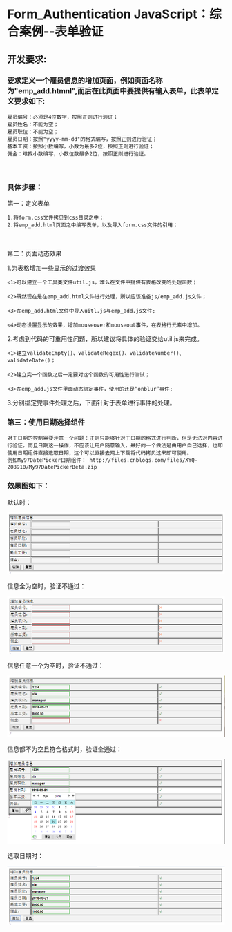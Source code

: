 Form_Authentication
JavaScript：综合案例--表单验证
=========================

开发要求:
--------

### 要求定义一个雇员信息的增加页面，例如页面名称为"emp_add.htmnl",而后在此页面中要提供有输入表单，此表单定义要求如下: 

    雇员编号：必须是4位数字，按照正则进行验证；
    雇员姓名：不能为空；
    雇员职位：不能为空；
    雇员日期：按照"yyyy-mm-dd"的格式编写，按照正则进行验证；
    基本工资：按照小数编写，小数为最多2位，按照正则进行验证；
    佣金：难找小数编写，小数位数最多2位，按照正则进行验证。
　　

### 具体步骤：

第一：定义表单 

    1.将form.css文件拷贝到css目录之中；
    2.将emp_add.html页面之中编写表单，以及导入form.css文件的引用；

　　　　

第二：页面动态效果

  1.为表格增加一些显示的过渡效果

    <1>可以建立一个工具类文件util.js，难么在文件中提供有表格改变的处理函数；

    <2>既然现在是在emp_add.html文件进行处理，所以应该准备js/emp_add.js文件；

    <3>在emp_add.html文件中导入uitl.js与emp_add.js文件;

    <4>动态设置显示的效果，增加mouseover和mouseout事件，在表格行元素中增加。

 
 2.考虑到代码的可重用性问题，所以建议将具体的验证交给util.js来完成。

    <1>建立validateEmpty()、validateRegex()、validateNumber()、validateDate()；

    <2>建立完一个函数之后一定要对这个函数的可用性进行测试；

    <3>在emp_add.js文件里面动态绑定事件，使用的还是“onblur”事件;


3.分别绑定完事件处理之后，下面针对于表单进行事件的处理。


### 第三：使用日期选择组件

    对于日期的控制需要注意一个问题：正则只能够针对于日期的格式进行判断，但是无法对内容进行验证，而且日期这一操作，不应该让用户随意输入，最好的一个做法是由用户自己选择，也即使用日期组件直接选取日期，这个可以直接去网上下载将代码拷贝过来即可使用。
    例如My97DatePicker日期组件： http://files.cnblogs.com/files/XYQ-208910/My97DatePickerBeta.zip


### 效果图如下：

默认时：

![image](https://github.com/xiayuanquan/Form_Authentication/blob/master/screenshots/10.png)

信息全为空时，验证不通过：

![image](https://github.com/xiayuanquan/Form_Authentication/blob/master/screenshots/11.png)

信息任意一个为空时，验证不通过：

![image](https://github.com/xiayuanquan/Form_Authentication/blob/master/screenshots/14.png)

信息都不为空且符合格式时，验证全通过：

![image](https://github.com/xiayuanquan/Form_Authentication/blob/master/screenshots/13.png)

选取日期时：

![image](https://github.com/xiayuanquan/Form_Authentication/blob/master/screenshots/12.png)


